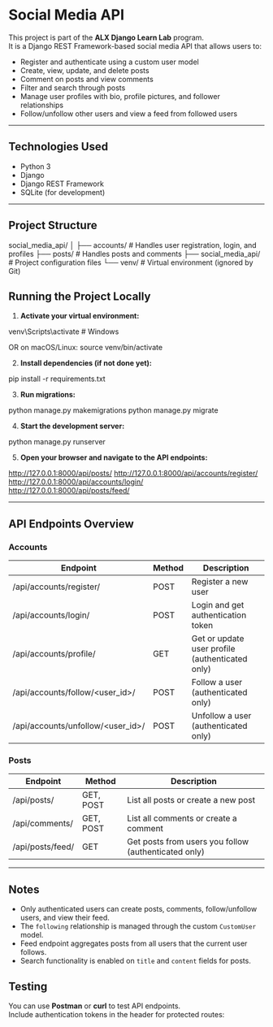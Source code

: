 # Social Media API

This project is part of the **ALX Django Learn Lab** program.  
It is a Django REST Framework-based social media API that allows users to:

- Register and authenticate using a custom user model
- Create, view, update, and delete posts
- Comment on posts and view comments
- Filter and search through posts
- Manage user profiles with bio, profile pictures, and follower relationships
- Follow/unfollow other users and view a feed from followed users

---

## Technologies Used

- Python 3
- Django
- Django REST Framework
- SQLite (for development)

---

## Project Structure

social_media_api/
│
├── accounts/ # Handles user registration, login, and profiles
├── posts/ # Handles posts and comments
├── social_media_api/ # Project configuration files
└── venv/ # Virtual environment (ignored by Git)

## Running the Project Locally

1. **Activate your virtual environment:**

venv\Scripts\activate # Windows

OR on macOS/Linux:
source venv/bin/activate

2. **Install dependencies (if not done yet):**

pip install -r requirements.txt



3. **Run migrations:**

python manage.py makemigrations
python manage.py migrate



4. **Start the development server:**

python manage.py runserver


5. **Open your browser and navigate to the API endpoints:**

http://127.0.0.1:8000/api/posts/
http://127.0.0.1:8000/api/accounts/register/
http://127.0.0.1:8000/api/accounts/login/
http://127.0.0.1:8000/api/posts/feed/


---

## API Endpoints Overview

### Accounts

| Endpoint | Method | Description |
|----------|--------|-------------|
| /api/accounts/register/ | POST | Register a new user |
| /api/accounts/login/ | POST | Login and get authentication token |
| /api/accounts/profile/ | GET | Get or update user profile (authenticated only) |
| /api/accounts/follow/<user_id>/ | POST | Follow a user (authenticated only) |
| /api/accounts/unfollow/<user_id>/ | POST | Unfollow a user (authenticated only) |

### Posts

| Endpoint | Method | Description |
|----------|--------|-------------|
| /api/posts/ | GET, POST | List all posts or create a new post |
| /api/comments/ | GET, POST | List all comments or create a comment |
| /api/posts/feed/ | GET | Get posts from users you follow (authenticated only) |

---

## Notes

- Only authenticated users can create posts, comments, follow/unfollow users, and view their feed.
- The `following` relationship is managed through the custom `CustomUser` model.
- Feed endpoint aggregates posts from all users that the current user follows.
- Search functionality is enabled on `title` and `content` fields for posts.


## Testing

You can use **Postman** or **curl** to test API endpoints.  
Include authentication tokens in the header for protected routes:
